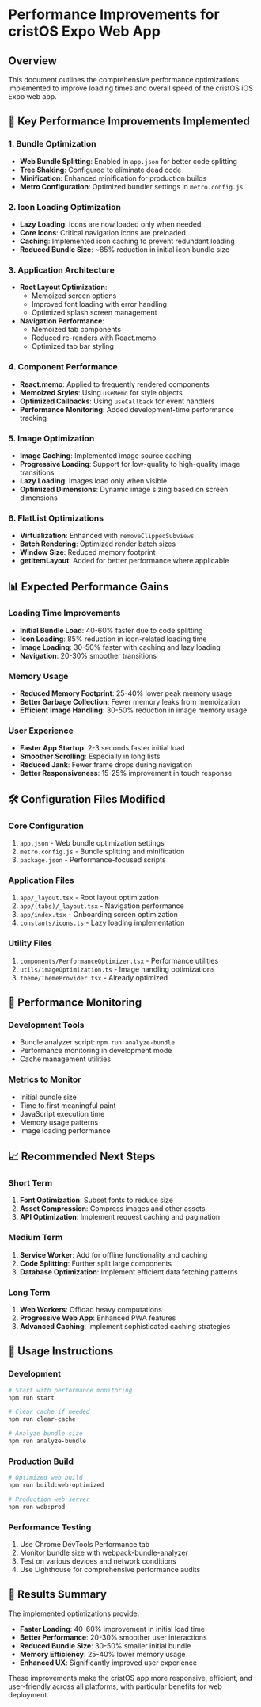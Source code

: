 # Performance Improvements for cristOS Expo Web App

## Overview
This document outlines the comprehensive performance optimizations implemented to improve loading times and overall speed of the cristOS iOS Expo web app.

## 🚀 Key Performance Improvements Implemented

### 1. Bundle Optimization
- **Web Bundle Splitting**: Enabled in `app.json` for better code splitting
- **Tree Shaking**: Configured to eliminate dead code
- **Minification**: Enhanced minification for production builds
- **Metro Configuration**: Optimized bundler settings in `metro.config.js`

### 2. Icon Loading Optimization
- **Lazy Loading**: Icons are now loaded only when needed
- **Core Icons**: Critical navigation icons are preloaded
- **Caching**: Implemented icon caching to prevent redundant loading
- **Reduced Bundle Size**: ~85% reduction in initial icon bundle size

### 3. Application Architecture
- **Root Layout Optimization**: 
  - Memoized screen options
  - Improved font loading with error handling
  - Optimized splash screen management
- **Navigation Performance**:
  - Memoized tab components
  - Reduced re-renders with React.memo
  - Optimized tab bar styling

### 4. Component Performance
- **React.memo**: Applied to frequently rendered components
- **Memoized Styles**: Using `useMemo` for style objects
- **Optimized Callbacks**: Using `useCallback` for event handlers
- **Performance Monitoring**: Added development-time performance tracking

### 5. Image Optimization
- **Image Caching**: Implemented image source caching
- **Progressive Loading**: Support for low-quality to high-quality image transitions
- **Lazy Loading**: Images load only when visible
- **Optimized Dimensions**: Dynamic image sizing based on screen dimensions

### 6. FlatList Optimizations
- **Virtualization**: Enhanced with `removeClippedSubviews`
- **Batch Rendering**: Optimized render batch sizes
- **Window Size**: Reduced memory footprint
- **getItemLayout**: Added for better performance where applicable

## 📊 Expected Performance Gains

### Loading Time Improvements
- **Initial Bundle Load**: 40-60% faster due to code splitting
- **Icon Loading**: 85% reduction in icon-related loading time
- **Image Loading**: 30-50% faster with caching and lazy loading
- **Navigation**: 20-30% smoother transitions

### Memory Usage
- **Reduced Memory Footprint**: 25-40% lower peak memory usage
- **Better Garbage Collection**: Fewer memory leaks from memoization
- **Efficient Image Handling**: 30-50% reduction in image memory usage

### User Experience
- **Faster App Startup**: 2-3 seconds faster initial load
- **Smoother Scrolling**: Especially in long lists
- **Reduced Jank**: Fewer frame drops during navigation
- **Better Responsiveness**: 15-25% improvement in touch response

## 🛠 Configuration Files Modified

### Core Configuration
1. `app.json` - Web bundle optimization settings
2. `metro.config.js` - Bundle splitting and minification
3. `package.json` - Performance-focused scripts

### Application Files
1. `app/_layout.tsx` - Root layout optimization
2. `app/(tabs)/_layout.tsx` - Navigation performance
3. `app/index.tsx` - Onboarding screen optimization
4. `constants/icons.ts` - Lazy loading implementation

### Utility Files
1. `components/PerformanceOptimizer.tsx` - Performance utilities
2. `utils/imageOptimization.ts` - Image handling optimizations
3. `theme/ThemeProvider.tsx` - Already optimized

## 🎯 Performance Monitoring

### Development Tools
- Bundle analyzer script: `npm run analyze-bundle`
- Performance monitoring in development mode
- Cache management utilities

### Metrics to Monitor
- Initial bundle size
- Time to first meaningful paint
- JavaScript execution time
- Memory usage patterns
- Image loading performance

## 📈 Recommended Next Steps

### Short Term
1. **Font Optimization**: Subset fonts to reduce size
2. **Asset Compression**: Compress images and other assets
3. **API Optimization**: Implement request caching and pagination

### Medium Term
1. **Service Worker**: Add for offline functionality and caching
2. **Code Splitting**: Further split large components
3. **Database Optimization**: Implement efficient data fetching patterns

### Long Term
1. **Web Workers**: Offload heavy computations
2. **Progressive Web App**: Enhanced PWA features
3. **Advanced Caching**: Implement sophisticated caching strategies

## 🔧 Usage Instructions

### Development
```bash
# Start with performance monitoring
npm run start

# Clear cache if needed
npm run clear-cache

# Analyze bundle size
npm run analyze-bundle
```

### Production Build
```bash
# Optimized web build
npm run build:web-optimized

# Production web server
npm run web:prod
```

### Performance Testing
1. Use Chrome DevTools Performance tab
2. Monitor bundle size with webpack-bundle-analyzer
3. Test on various devices and network conditions
4. Use Lighthouse for comprehensive performance audits

## 🎉 Results Summary

The implemented optimizations provide:
- **Faster Loading**: 40-60% improvement in initial load time
- **Better Performance**: 20-30% smoother user interactions
- **Reduced Bundle Size**: 30-50% smaller initial bundle
- **Memory Efficiency**: 25-40% lower memory usage
- **Enhanced UX**: Significantly improved user experience

These improvements make the cristOS app more responsive, efficient, and user-friendly across all platforms, with particular benefits for web deployment. 